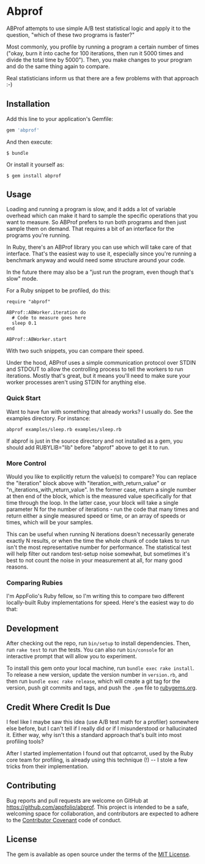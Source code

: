# Abprof

ABProf attempts to use simple A/B test statistical logic and apply it
to the question, "which of these two programs is faster?"

Most commonly, you profile by running a program a certain number of
times ("okay, burn it into cache for 100 iterations, then run it 5000
times and divide the total time by 5000"). Then, you make changes to
your program and do the same thing again to compare.

Real statisticians inform us that there are a few problems with that
approach :-)

## Installation

Add this line to your application's Gemfile:

```ruby
gem 'abprof'
```

And then execute:

    $ bundle

Or install it yourself as:

    $ gem install abprof

## Usage

Loading and running a program is slow, and it adds a lot of variable
overhead which can make it hard to sample the specific operations that
you want to measure. So ABProf prefers to run both programs and then
just sample them on demand. That requires a bit of an interface for
the programs you're running.

In Ruby, there's an ABProf library you can use which will take care of
that interface. That's the easiest way to use it, especially since
you're running a benchmark anyway and would need some structure around
your code.

In the future there may also be a "just run the program, even though
that's slow" mode.

For a Ruby snippet to be profiled, do this:

    require "abprof"

    ABProf::ABWorker.iteration do
      # Code to measure goes here
	  sleep 0.1
    end

    ABProf::ABWorker.start

With two such snippets, you can compare their speed.

Under the hood, ABProf uses a simple communication protocol over STDIN
and STDOUT to allow the controlling process to tell the workers to run
iterations. Mostly that's great, but it means you'll need to make sure
your worker processes aren't using STDIN for anything else.

### Quick Start

Want to have fun with something that already works? I usually do. See
the examples directory. For instance:

    abprof examples/sleep.rb examples/sleep.rb

If abprof is just in the source directory and not installed as a gem,
you should add RUBYLIB="lib" before "abprof" above to get it to run.

### More Control

Would you like to explicitly return the value(s) to compare? You can
replace the "iteration" block above with "iteration\_with\_return\_value"
or "n\_iterations\_with\_return\_value". In the former case, return a
single number at then end of the block, which is the measured value
specifically for that time through the loop. In the latter case, your
block will take a single parameter N for the number of iterations -
run the code that many times and return either a single measured speed
or time, or an array of speeds or times, which will be your samples.

This can be useful when running N iterations doesn't necessarily
generate exactly N results, or when the time the whole chunk of code
takes to run isn't the most representative number for performance. The
statistical test will help filter out random test-setup noise
somewhat, but sometimes it's best to not count the noise in your
measurement at all, for many good reasons.

### Comparing Rubies

I'm AppFolio's Ruby fellow, so I'm writing this to compare two
different locally-built Ruby implementations for speed. Here's the
easiest way to do that:

## Development

After checking out the repo, run `bin/setup` to install dependencies. Then, run `rake test` to run the tests. You can also run `bin/console` for an interactive prompt that will allow you to experiment.

To install this gem onto your local machine, run `bundle exec rake install`. To release a new version, update the version number in `version.rb`, and then run `bundle exec rake release`, which will create a git tag for the version, push git commits and tags, and push the `.gem` file to [rubygems.org](https://rubygems.org).

## Credit Where Credit Is Due

I feel like I maybe saw this idea (use A/B test math for a profiler)
somewhere else before, but I can't tell if I really did or if I
misunderstood or hallucinated it. Either way, why isn't this a
standard approach that's built into most profiling tools?

After I started implementation I found out that optcarrot, used by the
Ruby core team for profiling, is already using this technique (!) -- I
stole a few tricks from their implementation.

## Contributing

Bug reports and pull requests are welcome on GitHub at https://github.com/appfolio/abprof. This project is intended to be a safe, welcoming space for collaboration, and contributors are expected to adhere to the [Contributor Covenant](http://contributor-covenant.org) code of conduct.


## License

The gem is available as open source under the terms of the [MIT License](http://opensource.org/licenses/MIT).

